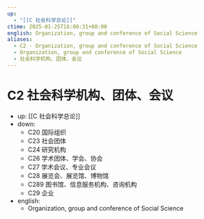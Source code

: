 ```yaml
---
up:
  - "[[C 社会科学总论]]"
ctime: 2025-01-25T16:00:31+08:00
english: Organization, group and conference of Social Science
aliases:
  - C2 - Organization, group and conference of Social Science
  - Organization, group and conference of Social Science
  - 社会科学机构、团体、会议
---
```


# C2 社会科学机构、团体、会议

- up: [[C 社会科学总论]]
- down:
	- C20 国际组织
	- C23 社会团体
	- C24 研究机构
	- C26 学术团体、学会、协会
	- C27 学术会议、专业会议
	- C28 展览会、展览馆、博物馆
	- C289 图书馆、信息服务机构、咨询机构
	- C29 企业
- english:
	- Organization, group and conference of Social Science
